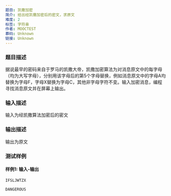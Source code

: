 ```yaml
---
题目: 凯撒加密
简介: 给出经凯撒加密后的密文，求原文
难度: 2
标签: 字符串
作者: MOOCTEST
慕码: Unknown
链接: Unknown
---
```


### 题目描述

据说最早的密码来自于罗马的凯撒大帝，凯撒加密算法为对消息原文中的每字母（均为大写字母），分别用该字母后的第5个字母替换，例如消息原文中的字母A均替换为字母F，字母X替换为字母C，其他非字母字符不变。输入加密消息，编程寻找消息原文并在屏幕上输出。

### 输入描述

输入为经凯撒算法加密后的密文

### 输出描述

输出为原文

### 测试样例

#### 样例1: 输入-输出

```
IFSLJWTZX
```

```
DANGEROUS
```

